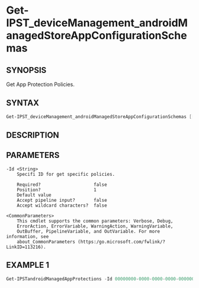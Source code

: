 ﻿# Get-IPST_deviceManagement_androidManagedStoreAppConfigurationSchemas

## SYNOPSIS 
Get App Protection Policies.

## SYNTAX
```Powershell
Get-IPST_deviceManagement_androidManagedStoreAppConfigurationSchemas [[-Id] <String>] [<CommonParameters>]
```
## DESCRIPTION
 
## PARAMETERS

    -Id <String>
        Specifi ID for get specific policies.
        
        Required?                    false
        Position?                    1
        Default value                
        Accept pipeline input?       false
        Accept wildcard characters?  false
        
    <CommonParameters>
        This cmdlet supports the common parameters: Verbose, Debug,
        ErrorAction, ErrorVariable, WarningAction, WarningVariable,
        OutBuffer, PipelineVariable, and OutVariable. For more information, see 
        about_CommonParameters (https:/go.microsoft.com/fwlink/?LinkID=113216). 
    




## EXAMPLE 1
```Powershell
Get-IPSTandroidManagedAppProtections -Id 00000000-0000-0000-0000-000000000000
```

